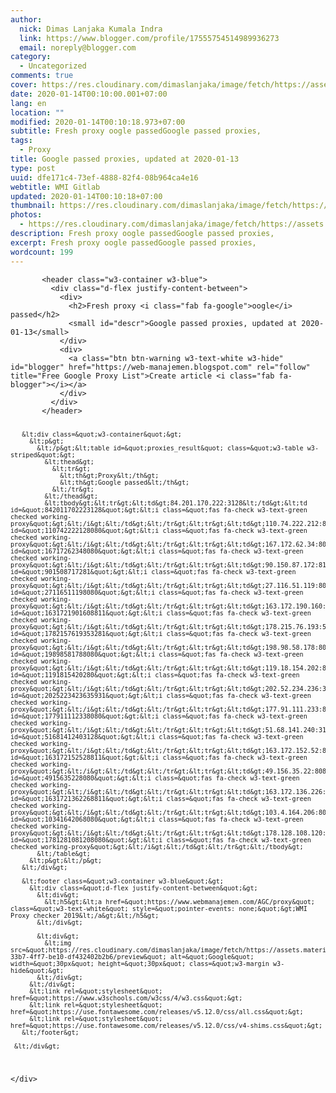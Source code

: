 ```yaml
---
author:
  nick: Dimas Lanjaka Kumala Indra
  link: https://www.blogger.com/profile/17555754514989936273
  email: noreply@blogger.com
category:
  - Uncategorized
comments: true
cover: https://res.cloudinary.com/dimaslanjaka/image/fetch/https://assets.materialup.com/uploads/82eae29e-33b7-4ff7-be10-df432402b2b6/preview
date: 2020-01-14T00:10:00.001+07:00
lang: en
location: ""
modified: 2020-01-14T00:10:18.973+07:00
subtitle: Fresh proxy oogle passedGoogle passed proxies,
tags:
  - Proxy
title: Google passed proxies, updated at 2020-01-13
type: post
uuid: dfe171c4-73ef-4888-82f4-08b964ca4e16
webtitle: WMI Gitlab
updated: 2020-01-14T00:10:18+07:00
thumbnail: https://res.cloudinary.com/dimaslanjaka/image/fetch/https://assets.materialup.com/uploads/82eae29e-33b7-4ff7-be10-df432402b2b6/preview
photos:
  - https://res.cloudinary.com/dimaslanjaka/image/fetch/https://assets.materialup.com/uploads/82eae29e-33b7-4ff7-be10-df432402b2b6/preview
description: Fresh proxy oogle passedGoogle passed proxies,
excerpt: Fresh proxy oogle passedGoogle passed proxies,
wordcount: 199
---
```


<div id="proxy_result_wrapper">
         </div>
<pre><code>       &lt;header class=&quot;w3-container w3-blue&quot;&gt;
         &lt;div class=&quot;d-flex justify-content-between&quot;&gt;
           &lt;div&gt;
             &lt;h2&gt;Fresh proxy &lt;i class=&quot;fab fa-google&quot;&gt;oogle&lt;/i&gt; passed&lt;/h2&gt;
             &lt;small id=&quot;descr&quot;&gt;Google passed proxies, updated at 2020-01-13&lt;/small&gt;
           &lt;/div&gt;
           &lt;div&gt;
             &lt;a class=&quot;btn btn-warning w3-text-white w3-hide&quot; id=&quot;blogger&quot; href=&quot;https://web-manajemen.blogspot.com&quot; rel=&quot;follow&quot; title=&quot;Free Google Proxy List&quot;&gt;Create article &lt;i class=&quot;fab fa-blogger&quot;&gt;&lt;/i&gt;&lt;/a&gt;
           &lt;/div&gt;
         &lt;/div&gt;
       &lt;/header&gt;

       &lt;div class=&quot;w3-container&quot;&gt;
         &lt;p&gt;
           &lt;/p&gt;&lt;table id=&quot;proxies_result&quot; class=&quot;w3-table w3-striped&quot;&gt;
             &lt;thead&gt;
               &lt;tr&gt;
                 &lt;th&gt;Proxy&lt;/th&gt;
                 &lt;th&gt;Google passed&lt;/th&gt;
               &lt;/tr&gt;
             &lt;/thead&gt;
             &lt;tbody&gt;&lt;tr&gt;&lt;td&gt;84.201.170.222:3128&lt;/td&gt;&lt;td id=&quot;842011702223128&quot;&gt;&lt;i class=&quot;fas fa-check w3-text-green checked working-proxy&quot;&gt;&lt;/i&gt;&lt;/td&gt;&lt;/tr&gt;&lt;tr&gt;&lt;td&gt;110.74.222.212:8080&lt;/td&gt;&lt;td id=&quot;110742222128080&quot;&gt;&lt;i class=&quot;fas fa-check w3-text-green checked working-proxy&quot;&gt;&lt;/i&gt;&lt;/td&gt;&lt;/tr&gt;&lt;tr&gt;&lt;td&gt;167.172.62.34:8080&lt;/td&gt;&lt;td id=&quot;16717262348080&quot;&gt;&lt;i class=&quot;fas fa-check w3-text-green checked working-proxy&quot;&gt;&lt;/i&gt;&lt;/td&gt;&lt;/tr&gt;&lt;tr&gt;&lt;td&gt;90.150.87.172:81&lt;/td&gt;&lt;td id=&quot;901508717281&quot;&gt;&lt;i class=&quot;fas fa-check w3-text-green checked working-proxy&quot;&gt;&lt;/i&gt;&lt;/td&gt;&lt;/tr&gt;&lt;tr&gt;&lt;td&gt;27.116.51.119:8080&lt;/td&gt;&lt;td id=&quot;27116511198080&quot;&gt;&lt;i class=&quot;fas fa-check w3-text-green checked working-proxy&quot;&gt;&lt;/i&gt;&lt;/td&gt;&lt;/tr&gt;&lt;tr&gt;&lt;td&gt;163.172.190.160:8811&lt;/td&gt;&lt;td id=&quot;1631721901608811&quot;&gt;&lt;i class=&quot;fas fa-check w3-text-green checked working-proxy&quot;&gt;&lt;/i&gt;&lt;/td&gt;&lt;/tr&gt;&lt;tr&gt;&lt;td&gt;178.215.76.193:53281&lt;/td&gt;&lt;td id=&quot;1782157619353281&quot;&gt;&lt;i class=&quot;fas fa-check w3-text-green checked working-proxy&quot;&gt;&lt;/i&gt;&lt;/td&gt;&lt;/tr&gt;&lt;tr&gt;&lt;td&gt;198.98.58.178:8080&lt;/td&gt;&lt;td id=&quot;19898581788080&quot;&gt;&lt;i class=&quot;fas fa-check w3-text-green checked working-proxy&quot;&gt;&lt;/i&gt;&lt;/td&gt;&lt;/tr&gt;&lt;tr&gt;&lt;td&gt;119.18.154.202:80&lt;/td&gt;&lt;td id=&quot;1191815420280&quot;&gt;&lt;i class=&quot;fas fa-check w3-text-green checked working-proxy&quot;&gt;&lt;/i&gt;&lt;/td&gt;&lt;/tr&gt;&lt;tr&gt;&lt;td&gt;202.52.234.236:35931&lt;/td&gt;&lt;td id=&quot;2025223423635931&quot;&gt;&lt;i class=&quot;fas fa-check w3-text-green checked working-proxy&quot;&gt;&lt;/i&gt;&lt;/td&gt;&lt;/tr&gt;&lt;tr&gt;&lt;td&gt;177.91.111.233:8080&lt;/td&gt;&lt;td id=&quot;177911112338080&quot;&gt;&lt;i class=&quot;fas fa-check w3-text-green checked working-proxy&quot;&gt;&lt;/i&gt;&lt;/td&gt;&lt;/tr&gt;&lt;tr&gt;&lt;td&gt;51.68.141.240:3128&lt;/td&gt;&lt;td id=&quot;51681412403128&quot;&gt;&lt;i class=&quot;fas fa-check w3-text-green checked working-proxy&quot;&gt;&lt;/i&gt;&lt;/td&gt;&lt;/tr&gt;&lt;tr&gt;&lt;td&gt;163.172.152.52:8811&lt;/td&gt;&lt;td id=&quot;163172152528811&quot;&gt;&lt;i class=&quot;fas fa-check w3-text-green checked working-proxy&quot;&gt;&lt;/i&gt;&lt;/td&gt;&lt;/tr&gt;&lt;tr&gt;&lt;td&gt;49.156.35.22:8080&lt;/td&gt;&lt;td id=&quot;4915635228080&quot;&gt;&lt;i class=&quot;fas fa-check w3-text-green checked working-proxy&quot;&gt;&lt;/i&gt;&lt;/td&gt;&lt;/tr&gt;&lt;tr&gt;&lt;td&gt;163.172.136.226:8811&lt;/td&gt;&lt;td id=&quot;1631721362268811&quot;&gt;&lt;i class=&quot;fas fa-check w3-text-green checked working-proxy&quot;&gt;&lt;/i&gt;&lt;/td&gt;&lt;/tr&gt;&lt;tr&gt;&lt;td&gt;103.4.164.206:8080&lt;/td&gt;&lt;td id=&quot;10341642068080&quot;&gt;&lt;i class=&quot;fas fa-check w3-text-green checked working-proxy&quot;&gt;&lt;/i&gt;&lt;/td&gt;&lt;/tr&gt;&lt;tr&gt;&lt;td&gt;178.128.108.120:8080&lt;/td&gt;&lt;td id=&quot;1781281081208080&quot;&gt;&lt;i class=&quot;fas fa-check w3-text-green checked working-proxy&quot;&gt;&lt;/i&gt;&lt;/td&gt;&lt;/tr&gt;&lt;/tbody&gt;
           &lt;/table&gt;
         &lt;p&gt;&lt;/p&gt;
       &lt;/div&gt;

       &lt;footer class=&quot;w3-container w3-blue&quot;&gt;
         &lt;div class=&quot;d-flex justify-content-between&quot;&gt;
           &lt;div&gt;
             &lt;h5&gt;&lt;a href=&quot;https://www.webmanajemen.com/AGC/proxy&quot; class=&quot;w3-text-white&quot; style=&quot;pointer-events: none;&quot;&gt;WMI Proxy checker 2019&lt;/a&gt;&lt;/h5&gt;
           &lt;/div&gt;

           &lt;div&gt;
             &lt;img src=&quot;https://res.cloudinary.com/dimaslanjaka/image/fetch/https://assets.materialup.com/uploads/82eae29e-33b7-4ff7-be10-df432402b2b6/preview&quot; alt=&quot;Google&quot; width=&quot;30px&quot; height=&quot;30px&quot; class=&quot;w3-margin w3-hide&quot;&gt;
           &lt;/div&gt;
         &lt;/div&gt;
         &lt;link rel=&quot;stylesheet&quot; href=&quot;https://www.w3schools.com/w3css/4/w3.css&quot;&gt;
         &lt;link rel=&quot;stylesheet&quot; href=&quot;https://use.fontawesome.com/releases/v5.12.0/css/all.css&quot;&gt;
         &lt;link rel=&quot;stylesheet&quot; href=&quot;https://use.fontawesome.com/releases/v5.12.0/css/v4-shims.css&quot;&gt;
       &lt;/footer&gt;

     &lt;/div&gt;

   &lt;/div&gt;
</code></pre>
